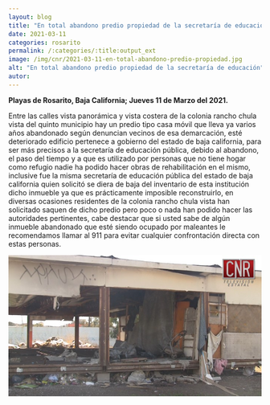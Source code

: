 ```yaml
---
layout: blog
title: "En total abandono predio propiedad de la secretaría de educación"
date: 2021-03-11
categories: rosarito
permalink: /:categories/:title:output_ext
image: /img/cnr/2021-03-11-en-total-abandono-predio-propiedad.jpg
alt: "En total abandono predio propiedad de la secretaría de educación"
autor:
---
```


**Playas de Rosarito, Baja California; Jueves 11 de Marzo del 2021.** 

Entre las calles vista panorámica y vista costera de la colonia rancho chula vista del quinto municipio hay un predio tipo casa móvil que lleva ya varios años abandonado según denuncian vecinos de esa demarcación, esté deteriorado edificio pertenece a gobierno del estado de baja california, para ser más precisos a la secretaría de educación pública, debido al abandono, el paso del tiempo y a que es utilizado por personas que no tiene hogar como refugio nadie ha podido hacer obras de rehabilitación en el mismo, inclusive fue la misma secretaría de educación pública del estado de baja california quien solicitó se diera de baja del inventario de esta institución dicho inmueble ya que es prácticamente imposible reconstruirlo, en diversas ocasiones residentes de la colonia rancho chula vista han solicitado saquen de dicho predio pero poco o nada han podido hacer las autoridades pertinentes, cabe destacar que si usted sabe de algún inmueble abandonado que esté siendo ocupado por maleantes le recomendamos llamar al 911 para evitar cualquier confrontación directa con estas personas.

<div id="carouselExampleSlidesOnly" class="carousel slide" data-ride="carousel">
  <div class="carousel-inner">
    <div class="carousel-item active">
       <img class="d-block w-100" src="/img/cnr/2021-03-11-en-total-abandono-predio-propiedad.jpg" loading="lazy"  alt="En total abandono predio propiedad de la secretaría de educación">
    </div>
  </div>
</div>